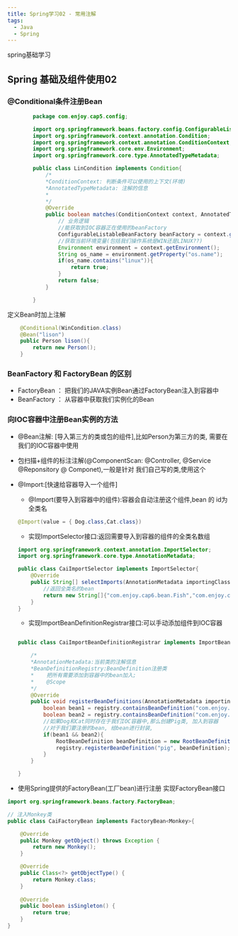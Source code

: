 ```yaml
---
title: Spring学习02 - 常用注解
tags:
  - Java
  - Spring
---
```


spring基础学习

## Spring 基础及组件使用02


### @Conditional条件注册Bean
```java
		package com.enjoy.cap5.config;

		import org.springframework.beans.factory.config.ConfigurableListableBeanFactory;
		import org.springframework.context.annotation.Condition;
		import org.springframework.context.annotation.ConditionContext;
		import org.springframework.core.env.Environment;
		import org.springframework.core.type.AnnotatedTypeMetadata;

		public class LinCondition implements Condition{
			/*
			*ConditionContext: 判断条件可以使用的上下文(环境)
			*AnnotatedTypeMetadata: 注解的信息
			*
			*/
			@Override
			public boolean matches(ConditionContext context, AnnotatedTypeMetadata metadata) {
				// 业务逻辑
				//能获取到IOC容器正在使用的beanFactory
				ConfigurableListableBeanFactory beanFactory = context.getBeanFactory();
				//获取当前环境变量(包括我们操作系统是WIN还是LINUX??)
				Environment environment = context.getEnvironment();
				String os_name = environment.getProperty("os.name");
				if(os_name.contains("linux")){
					return true;
				}
				return false;
			}

		}
```

定义Bean时加上注解
```java
	@Conditional(WinCondition.class)
	@Bean("lison")
	public Person lison(){
		return new Person();
	}
```



### BeanFactory 和 FactoryBean 的区别


- FactoryBean ： 把我们的JAVA实例Bean通过FactoryBean注入到容器中
- BeanFactory ： 从容器中获取我们实例化的Bean

<!-- more -->


### 向IOC容器中注册Bean实例的方法

- @Bean注解: [导入第三方的类或包的组件],比如Person为第三方的类, 需要在我们的IOC容器中使用
- 包扫描+组件的标注注解(@ComponentScan:  @Controller, @Service  @Reponsitory  @ Componet),一般是针对 我们自己写的类,使用这个
- @Import:[快速给容器导入一个组件]
    * @Import(要导入到容器中的组件):容器会自动注册这个组件,bean 的 id为全类名
    ```java
	@Import(value = { Dog.class,Cat.class})
    ```
    * 实现ImportSelector接口:返回需要导入到容器的组件的全类名数组 
    ```java
	import org.springframework.context.annotation.ImportSelector;
	import org.springframework.core.type.AnnotationMetadata;

	public class CaiImportSelector implements ImportSelector{
		@Override
		public String[] selectImports(AnnotationMetadata importingClassMetadata){
			//返回全类名的bean
			return new String[]{"com.enjoy.cap6.bean.Fish","com.enjoy.cap6.bean.Tiger"};
		}
	}
    ```
    * 实现ImportBeanDefinitionRegistrar接口:可以手动添加组件到IOC容器
    ```java

	public class CaiImportBeanDefinitionRegistrar implements ImportBeanDefinitionRegistrar {

		/*
		*AnnotationMetadata:当前类的注解信息
		*BeanDefinitionRegistry:BeanDefinition注册类
		*    把所有需要添加到容器中的bean加入;
		*    @Scope
		*/
		@Override
		public void registerBeanDefinitions(AnnotationMetadata importingClassMetadata, BeanDefinitionRegistry registry) {
			boolean bean1 = registry.containsBeanDefinition("com.enjoy.cap6.bean.Dog");
			boolean bean2 = registry.containsBeanDefinition("com.enjoy.cap6.bean.Cat");
			//如果Dog和Cat同时存在于我们IOC容器中,那么创建Pig类, 加入到容器
			//对于我们要注册的bean, 给bean进行封装,
			if(bean1 && bean2){
				RootBeanDefinition beanDefinition = new RootBeanDefinition(Pig.class);
				registry.registerBeanDefinition("pig", beanDefinition);
			}
		}

	}

    ```

- 使用Spring提供的FactoryBean(工厂bean)进行注册 实现FactoryBean接口

```java
import org.springframework.beans.factory.FactoryBean;

// 注入Monkey类
public class CaiFactoryBean implements FactoryBean<Monkey>{

	@Override
	public Monkey getObject() throws Exception {
		return new Monkey();
	}

	@Override
	public Class<?> getObjectType() {
		return Monkey.class;
	}
	
	@Override
	public boolean isSingleton() {
		return true;
	}
}
```

